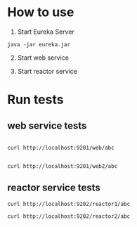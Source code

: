 # How to use

1. Start Eureka Server

```shell
java -jar eureka.jar
```
2. Start web service

3. Start reactor service

# Run tests

## web service tests
```shell

curl http://localhost:9201/web/abc
```

```shell

curl http://localhost:9201/web2/abc
```

## reactor service tests
```shell
curl http://localhost:9202/reactor1/abc
```

```shell
curl http://localhost:9202/reactor2/abc
```